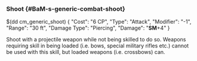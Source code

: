 ### Shoot {#BaM-s-generic-combat-shoot}

$(dd cm_generic_shoot)
{
	"Cost": "6 CP",
	"Type": "Attack",
	"Modifier": "-1",
	"Range": "30 ft",
	"Damage Type": "Piercing",
	"Damage": "__SM__+4"
}

Shoot with a projectile weapon while not being skilled to do so.
Weapons requiring skill in being loaded (i.e. bows, special military
rifles etc.) cannot be used with this skill, but loaded weapons (i.e.
crossbows) can.
